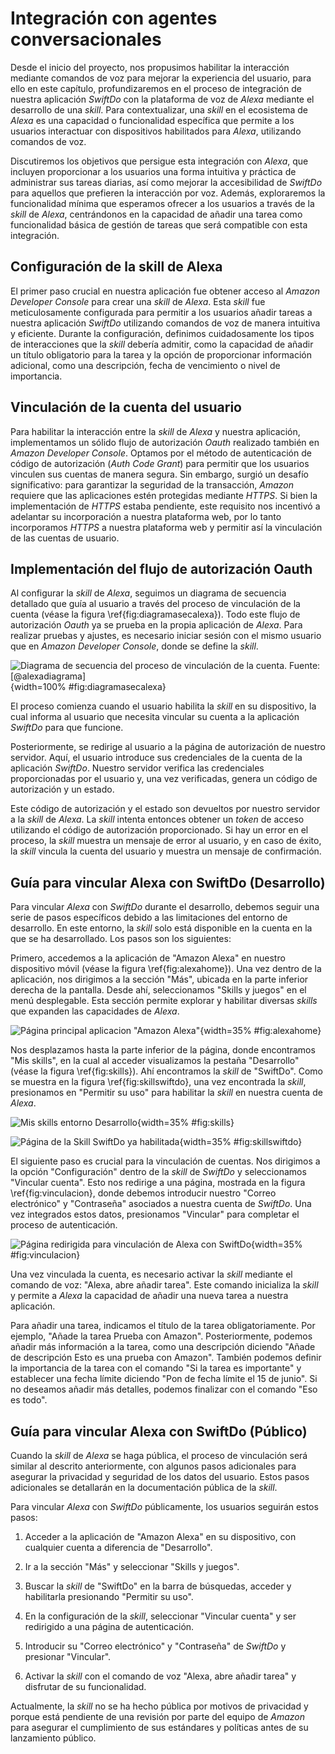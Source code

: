 # Integración con agentes conversacionales

Desde el inicio del proyecto, nos propusimos habilitar la interacción mediante comandos de voz para mejorar la experiencia del usuario, para ello en este capítulo, profundizaremos en el proceso de integración de nuestra aplicación *SwiftDo* con la plataforma de voz de *Alexa* mediante el desarrollo de una *skill*. Para contextualizar, una *skill* en el ecosistema de *Alexa* es una capacidad o funcionalidad específica que permite a los usuarios interactuar con dispositivos habilitados para *Alexa*, utilizando comandos de voz.

Discutiremos los objetivos que persigue esta integración con *Alexa*, que incluyen proporcionar a los usuarios una forma intuitiva y práctica de administrar sus tareas diarias, así como mejorar la accesibilidad de *SwiftDo* para aquellos que prefieren la interacción por voz. Además, exploraremos la funcionalidad mínima que esperamos ofrecer a los usuarios a través de la *skill* de *Alexa*, centrándonos en la capacidad de añadir una tarea como funcionalidad básica de gestión de tareas que será compatible con esta integración.

## Configuración de la skill de Alexa

El primer paso crucial en nuestra aplicación fue obtener acceso al *Amazon Developer Console* para crear una *skill* de *Alexa*. Esta *skill* fue meticulosamente configurada para permitir a los usuarios añadir tareas a nuestra aplicación *SwiftDo* utilizando comandos de voz de manera intuitiva y eficiente. Durante la configuración, definimos cuidadosamente los tipos de interacciones que la *skill* debería admitir, como la capacidad de añadir un título obligatorio para la tarea y la opción de proporcionar información adicional, como una descripción, fecha de vencimiento o nivel de importancia.

## Vinculación de la cuenta del usuario

Para habilitar la interacción entre la *skill* de *Alexa* y nuestra aplicación, implementamos un sólido flujo de autorización *Oauth* realizado también en *Amazon Developer Console*. Optamos por el método de autenticación de código de autorización (*Auth Code Grant*) para permitir que los usuarios vinculen sus cuentas de manera segura. Sin embargo, surgió un desafío significativo: para garantizar la seguridad de la transacción, *Amazon* requiere que las aplicaciones estén protegidas mediante *HTTPS*. Si bien la implementación de *HTTPS* estaba pendiente, este requisito nos incentivó a adelantar su incorporación a nuestra plataforma web, por lo tanto incorporamos *HTTPS*  a nuestra plataforma web y permitir así la vinculación de las cuentas de usuario.

## Implementación del flujo de autorización Oauth

Al configurar la *skill* de *Alexa*, seguimos un diagrama de secuencia detallado que guía al usuario a través del proceso de vinculación de la cuenta (véase la figura \ref{fig:diagramasecalexa}). Todo este flujo de autorización *Oauth* ya se prueba en la propia aplicación de *Alexa*. Para realizar pruebas y ajustes, es necesario iniciar sesión con el mismo usuario que en *Amazon Developer Console*, donde se define la *skill*.

![Diagrama de secuencia del proceso de vinculación de la cuenta. Fuente: [@alexadiagrama]](img/diagramasecalexa.png){width=100% #fig:diagramasecalexa}

El proceso comienza cuando el usuario habilita la *skill* en su dispositivo, la cual informa al usuario que necesita vincular su cuenta a la aplicación *SwiftDo* para que funcione.

Posteriormente, se redirige al usuario a la página de autorización de nuestro servidor. Aquí, el usuario introduce sus credenciales de la cuenta de la aplicación *SwiftDo*. Nuestro servidor verifica las credenciales proporcionadas por el usuario y, una vez verificadas, genera un código de autorización y un estado.

Este código de autorización y el estado son devueltos por nuestro servidor a la *skill* de *Alexa*. La *skill* intenta entonces obtener un *token* de acceso utilizando el código de autorización proporcionado. Si hay un error en el proceso, la *skill* muestra un mensaje de error al usuario, y en caso de éxito, la *skill* vincula la cuenta del usuario y muestra un mensaje de confirmación.

## Guía para vincular Alexa con SwiftDo (Desarrollo)

Para vincular *Alexa* con *SwiftDo* durante el desarrollo, debemos seguir una serie de pasos específicos debido a las limitaciones del entorno de desarrollo. En este entorno, la *skill* solo está disponible en la cuenta en la que se ha desarrollado. Los pasos son los siguientes:

Primero, accedemos a la aplicación de "Amazon Alexa" en nuestro dispositivo móvil (véase la figura \ref{fig:alexahome}). Una vez dentro de la aplicación, nos dirigimos a la sección "Más", ubicada en la parte inferior derecha de la pantalla. Desde ahí, seleccionamos "Skills y juegos" en el menú desplegable. Esta sección permite explorar y habilitar diversas *skills* que expanden las capacidades de *Alexa*.

![Página principal aplicacion "Amazon Alexa"](img/alexahome.png){width=35% #fig:alexahome}

Nos desplazamos hasta la parte inferior de la página, donde encontramos "Mis skills", en la cual al acceder visualizamos la pestaña "Desarrollo" (véase la figura \ref{fig:skills}). Ahí encontramos la *skill* de "SwiftDo". Como se muestra en la figura \ref{fig:skillswiftdo}, una vez encontrada la *skill*, presionamos en "Permitir su uso" para habilitar la *skill* en nuestra cuenta de *Alexa*.

![Mis skills entorno Desarrollo](img/skills.png){width=35% #fig:skills}

![Página de la Skill SwiftDo ya habilitada](img/skillswiftdo.png){width=35% #fig:skillswiftdo}

El siguiente paso es crucial para la vinculación de cuentas. Nos dirigimos a la opción "Configuración" dentro de la *skill* de *SwiftDo* y seleccionamos "Vincular cuenta". Esto nos redirige a una página, mostrada en la figura \ref{fig:vinculacion}, donde debemos introducir nuestro "Correo electrónico" y "Contraseña" asociados a nuestra cuenta de *SwiftDo*. Una vez integrados estos datos, presionamos "Vincular" para completar el proceso de autenticación.

![Página redirigida para vinculación de Alexa con SwiftDo](img/vinculacion.png){width=35% #fig:vinculacion}

Una vez vinculada la cuenta, es necesario activar la *skill* mediante el comando de voz: "Alexa, abre añadir tarea". Este comando inicializa la *skill* y permite a *Alexa* la capacidad de añadir una nueva tarea a nuestra aplicación.

Para añadir una tarea, indicamos el título de la tarea obligatoriamente. Por ejemplo, "Añade la tarea Prueba con Amazon". Posteriormente, podemos añadir más información a la tarea, como una descripción diciendo "Añade de descripción Esto es una prueba con Amazon". También podemos definir la importancia de la tarea con el comando "Si la tarea es importante" y establecer una fecha límite diciendo "Pon de fecha límite el 15 de junio". Si no deseamos añadir más detalles, podemos finalizar con el comando "Eso es todo".

## Guía para vincular Alexa con SwiftDo (Público)

Cuando la *skill* de *Alexa* se haga pública, el proceso de vinculación será similar al descrito anteriormente, con algunos pasos adicionales para asegurar la privacidad y seguridad de los datos del usuario. Estos pasos adicionales se detallarán en la documentación pública de la *skill*.

Para vincular *Alexa* con *SwiftDo* públicamente, los usuarios seguirán estos pasos:

1. Acceder a la aplicación de "Amazon Alexa" en su dispositivo, con cualquier cuenta a diferencia de "Desarrollo".

2. Ir a la sección "Más" y seleccionar "Skills y juegos".

3. Buscar la *skill* de "SwiftDo" en la barra de búsquedas, acceder y habilitarla presionando "Permitir su uso".

4. En la configuración de la *skill*, seleccionar "Vincular cuenta" y ser redirigido a una página de autenticación.

5. Introducir su "Correo electrónico" y "Contraseña" de *SwiftDo* y presionar "Vincular".

6. Activar la *skill* con el comando de voz "Alexa, abre añadir tarea" y disfrutar de su funcionalidad.

Actualmente, la *skill* no se ha hecho pública por motivos de privacidad y porque está pendiente de una revisión por parte del equipo de *Amazon* para asegurar el cumplimiento de sus estándares y políticas antes de su lanzamiento público.
